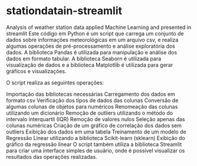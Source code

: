 # stationdatain-streamlit
<body>

<p> Analysis of weather station data applied Machine Learning and presented in streamlit
Este código em Python é um script que carrega um conjunto de dados sobre informações meteorológicas em um arquivo csv, e realiza algumas operações de pré-processamento e análise exploratória dos dados. A biblioteca Pandas é utilizada para manipulação e análise dos dados em formato tabular. A biblioteca Seaborn é utilizada para visualização de dados e a biblioteca Matplotlib é utilizada para gerar gráficos e visualizações.</p>

O script realiza as seguintes operações:

Importação das bibliotecas necessárias
Carregamento dos dados em formato csv
Verificação dos tipos de dados das colunas
Conversão de algumas colunas de objetos para numéricos
Renomeação das colunas utilizando um dicionário
Remoção de outliers utilizando o método do intervalo interquartil (IQR)
Remoção de valores nulos
Seleção apenas das colunas numéricas
Criação de um gráfico de correlação dos dados sem outliers
Exibição dos dados em uma tabela
Treinamento de um modelo de Regressão Linear utilizando a biblioteca Scikit-learn (sklearn)
Exibição do gráfico da regressão linear
O script também utiliza a biblioteca Streamlit para criar uma interface simples de usuário, onde é possível visualizar os resultados das operações realizadas.
  
</body>
